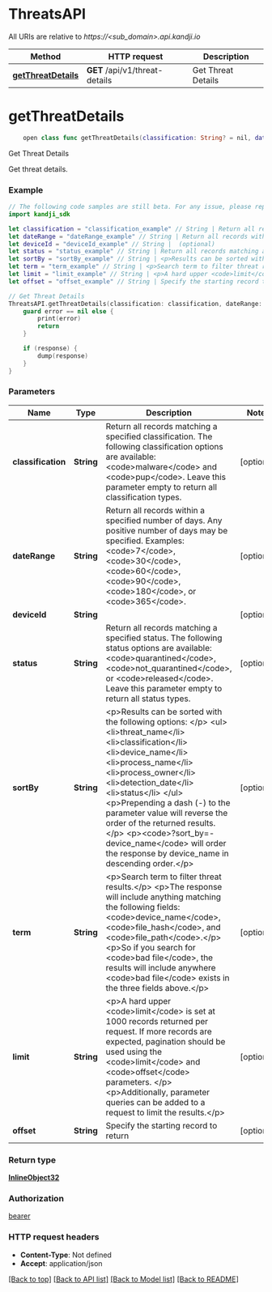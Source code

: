 # ThreatsAPI

All URIs are relative to *https://<sub_domain>.api.kandji.io*

Method | HTTP request | Description
------------- | ------------- | -------------
[**getThreatDetails**](ThreatsAPI.md#getthreatdetails) | **GET** /api/v1/threat-details | Get Threat Details


# **getThreatDetails**
```swift
    open class func getThreatDetails(classification: String? = nil, dateRange: String? = nil, deviceId: String? = nil, status: String? = nil, sortBy: String? = nil, term: String? = nil, limit: String? = nil, offset: String? = nil, completion: @escaping (_ data: InlineObject32?, _ error: Error?) -> Void)
```

Get Threat Details

Get threat details.

### Example
```swift
// The following code samples are still beta. For any issue, please report via http://github.com/OpenAPITools/openapi-generator/issues/new
import kandji_sdk

let classification = "classification_example" // String | Return all records matching a specified classification. The following classification options are available: <code>malware</code> and <code>pup</code>. Leave this parameter empty to return all classification types. (optional)
let dateRange = "dateRange_example" // String | Return all records within a specified number of days. Any positive number of days may be specified. Examples: <code>7</code>, <code>30</code>, <code>60</code>, <code>90</code>, <code>180</code>, or <code>365</code>. (optional)
let deviceId = "deviceId_example" // String |  (optional)
let status = "status_example" // String | Return all records matching a specified status. The following status options are available: <code>quarantined</code>, <code>not_quarantined</code>, or <code>released</code>. Leave this parameter empty to return all status types. (optional)
let sortBy = "sortBy_example" // String | <p>Results can be sorted with the following options: </p> <ul> <li>threat_name</li> <li>classification</li> <li>device_name</li> <li>process_name</li> <li>process_owner</li> <li>detection_date</li> <li>status</li> </ul> <p>Prepending a dash (-) to the parameter value will reverse the order of the returned results.</p> <p><code>?sort_by=-device_name</code> will order the response by device_name in descending order.</p> (optional)
let term = "term_example" // String | <p>Search term to filter threat results.</p> <p>The response will include anything matching the following fields: <code>device_name</code>, <code>file_hash</code>, and <code>file_path</code>.</p> <p>So if you search for <code>bad file</code>, the results will include anywhere <code>bad file</code> exists in the three fields above.</p> (optional)
let limit = "limit_example" // String | <p>A hard upper <code>limit</code> is set at 1000 records returned per request. If more records are expected, pagination should be used using the <code>limit</code> and <code>offset</code> parameters. </p> <p>Additionally, parameter queries can be added to a request to limit the results.</p> (optional)
let offset = "offset_example" // String | Specify the starting record to return (optional)

// Get Threat Details
ThreatsAPI.getThreatDetails(classification: classification, dateRange: dateRange, deviceId: deviceId, status: status, sortBy: sortBy, term: term, limit: limit, offset: offset) { (response, error) in
    guard error == nil else {
        print(error)
        return
    }

    if (response) {
        dump(response)
    }
}
```

### Parameters

Name | Type | Description  | Notes
------------- | ------------- | ------------- | -------------
 **classification** | **String** | Return all records matching a specified classification. The following classification options are available: &lt;code&gt;malware&lt;/code&gt; and &lt;code&gt;pup&lt;/code&gt;. Leave this parameter empty to return all classification types. | [optional] 
 **dateRange** | **String** | Return all records within a specified number of days. Any positive number of days may be specified. Examples: &lt;code&gt;7&lt;/code&gt;, &lt;code&gt;30&lt;/code&gt;, &lt;code&gt;60&lt;/code&gt;, &lt;code&gt;90&lt;/code&gt;, &lt;code&gt;180&lt;/code&gt;, or &lt;code&gt;365&lt;/code&gt;. | [optional] 
 **deviceId** | **String** |  | [optional] 
 **status** | **String** | Return all records matching a specified status. The following status options are available: &lt;code&gt;quarantined&lt;/code&gt;, &lt;code&gt;not_quarantined&lt;/code&gt;, or &lt;code&gt;released&lt;/code&gt;. Leave this parameter empty to return all status types. | [optional] 
 **sortBy** | **String** | &lt;p&gt;Results can be sorted with the following options: &lt;/p&gt; &lt;ul&gt; &lt;li&gt;threat_name&lt;/li&gt; &lt;li&gt;classification&lt;/li&gt; &lt;li&gt;device_name&lt;/li&gt; &lt;li&gt;process_name&lt;/li&gt; &lt;li&gt;process_owner&lt;/li&gt; &lt;li&gt;detection_date&lt;/li&gt; &lt;li&gt;status&lt;/li&gt; &lt;/ul&gt; &lt;p&gt;Prepending a dash (-) to the parameter value will reverse the order of the returned results.&lt;/p&gt; &lt;p&gt;&lt;code&gt;?sort_by&#x3D;-device_name&lt;/code&gt; will order the response by device_name in descending order.&lt;/p&gt; | [optional] 
 **term** | **String** | &lt;p&gt;Search term to filter threat results.&lt;/p&gt; &lt;p&gt;The response will include anything matching the following fields: &lt;code&gt;device_name&lt;/code&gt;, &lt;code&gt;file_hash&lt;/code&gt;, and &lt;code&gt;file_path&lt;/code&gt;.&lt;/p&gt; &lt;p&gt;So if you search for &lt;code&gt;bad file&lt;/code&gt;, the results will include anywhere &lt;code&gt;bad file&lt;/code&gt; exists in the three fields above.&lt;/p&gt; | [optional] 
 **limit** | **String** | &lt;p&gt;A hard upper &lt;code&gt;limit&lt;/code&gt; is set at 1000 records returned per request. If more records are expected, pagination should be used using the &lt;code&gt;limit&lt;/code&gt; and &lt;code&gt;offset&lt;/code&gt; parameters. &lt;/p&gt; &lt;p&gt;Additionally, parameter queries can be added to a request to limit the results.&lt;/p&gt; | [optional] 
 **offset** | **String** | Specify the starting record to return | [optional] 

### Return type

[**InlineObject32**](InlineObject32.md)

### Authorization

[bearer](../README.md#bearer)

### HTTP request headers

 - **Content-Type**: Not defined
 - **Accept**: application/json

[[Back to top]](#) [[Back to API list]](../README.md#documentation-for-api-endpoints) [[Back to Model list]](../README.md#documentation-for-models) [[Back to README]](../README.md)


